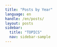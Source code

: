 ```yaml
---
title: "Posts by Year"
language: en
handle: /en/posts/
layout: posts
sidebar:
  title: "TOPICS"
  nav: sidebar-sample
---
```

